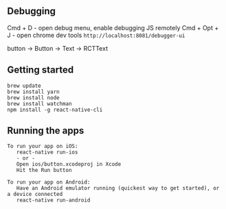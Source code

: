 ## Debugging

Cmd + D - open debug menu, enable debugging JS remotely
Cmd + Opt + J - open chrome dev tools `http://localhost:8081/debugger-ui`

button -> Button -> Text -> RCTText


## Getting started

```
brew update
brew install yarn
brew install node
brew install watchman
npm install -g react-native-cli
```

## Running the apps

```
To run your app on iOS:
   react-native run-ios
   - or -
   Open ios/button.xcodeproj in Xcode
   Hit the Run button

To run your app on Android:
   Have an Android emulator running (quickest way to get started), or a device connected
   react-native run-android
```